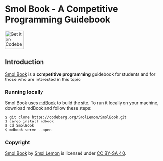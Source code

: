 # Smol Book - A Competitive Programming Guidebook

<a href="https://codeberg.org/SmolLemon/SmolBook">
    <img alt="Get it on Codeberg" src="https://get-it-on.codeberg.org/get-it-on-blue-on-white.png" height="60">
</a>

## Introduction

[Smol Book](https://smollemon.codeberg.page/SmolBook/) is a **competitive programming** guidebook for students and for those who are interested in this topic.

### Running locally

Smol Book uses [mdBook](https://rust-lang.github.io/mdBook/) to build the site. To run it locally on your machine, download mdBook and follow these steps:

```shell
$ git clone https://codeberg.org/SmolLemon/SmolBook.git
$ cargo install mdbook
$ cd SmolBook 
$ mdbook serve --open
```
### Copyright

[Smol Book](https://codeberg.org/SmolLemon/SmolBook) by [Smol Lemon](https://codeberg.org/SmolLemon) is licensed under [CC BY-SA 4.0](https://creativecommons.org/licenses/by-sa/4.0/).